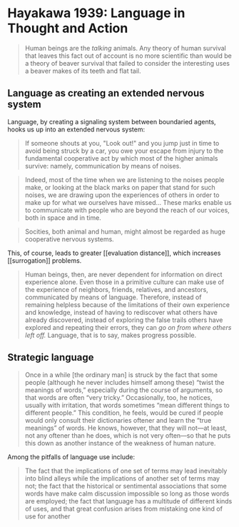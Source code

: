 # Hayakawa 1939: Language in Thought and Action

> Human beings are the _talking_ animals. Any theory of human survival that leaves this fact out of account is no more scientific than would be a theory of beaver survival that failed to consider the interesting uses a beaver makes of its teeth and flat tail.

## Language as creating an extended nervous system

Language, by creating a signaling system between boundaried agents, hooks us up into an extended nervous system:

> If someone shouts at you, "Look out!" and you jump just in time to avoid being struck by a car, you owe your escape from injury to the fundamental cooperative act by which most of the higher animals survive: namely, communication by means of noises.

> Indeed, most of the time when we are listening to the noises people make, or looking at the black marks on paper that stand for such noises, we are drawing upon the experiences of others in order to make up for what we ourselves have missed... These marks enable us to communicate with people who are beyond the reach of our voices, both in space and in time.

> Socities, both animal and human, might almost be regarded as huge cooperative nervous systems.

This, of course, leads to greater [[evaluation distance]], which increases [[surrogation]] problems.

> Human beings, then, are never dependent for information on direct experience alone. Even those in a primitive culture can make use of the experience of neighbors, friends, relatives, and ancestors, communicated by means of language. Therefore, instead of remaining helpless because of the limitations of their own experience and knowledge, instead of having to rediscover what others have already discovered, instead of exploring the false trails others have explored and repeating their errors, they can _go on from where others left off._ Language, that is to say, makes progress possible.

## Strategic language

> Once in a while [the ordinary man] is struck by the fact that some people (although he never includes himself among these) “twist the meanings of words,” especially during the course of arguments, so that words are often “very tricky.” Occasionally, too, he notices, usually with irritation, that words sometimes “mean different things to different people.” This condition, he feels, would be cured if people would only consult their dictionaries oftener and learn the “true meanings” of words. He knows, however, that they will not—at least, not any oftener than he does, which is not very often—so that he puts this down as another instance of the weakness of human nature.

Among the pitfalls of language use include:

> The fact that the implications of one set of terms may lead inevitably into blind alleys while the implications of another set of terms may not; the fact that the historical or sentimental associations that some words have make calm discussion impossible so long as those words are employed; the fact that language has a multitude of different kinds of uses, and that great confusion arises from mistaking one kind of use for another